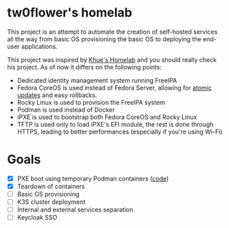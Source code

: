 # tw0flower's homelab
This project is an attempt to automate the creation of self-hosted services all the way from basic OS provisioning the basic OS to deploying the end-user applications.

This project was inspired by [Khue's Homelab](https://github.com/khuedoan/homelab) and you should really check his project. As of now it differs on the following points:
- Dedicated identity management system running FreeIPA
- Fedora CoreOS is used instead of Fedora Server, allowing for [atomic updates](https://docs.fedoraproject.org/en-US/fedora-coreos/auto-updates/) and easy rollbacks.
- Rocky Linux is used to provision the FreeIPA system
- Podman is used instead of Docker
- iPXE is used to bootstrap both Fedora CoreOS and Rocky Linux
- TFTP is used only to load iPXE's EFI module, the rest is done through HTTPS, leading to better performances (especially if you're using Wi-Fi)

# Goals
- [x] PXE boot using temporary Podman containers ([code](https://github.com/tw0flower/homelab/tree/main/metal_provisioning/roles/netboot))
- [x] Teardown of containers
- [ ] Basic OS provisioning
- [ ] K3S cluster deployment
- [ ] Internal and external services separation
- [ ] Keycloak SSO
